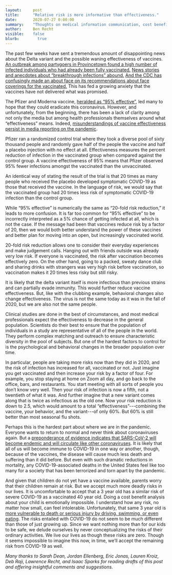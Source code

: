 ```yaml
---
layout:     post
title:      "Relative risk is more informative than effectiveness."
date:       2020-07-27 0:00:00
summary:    "Thoughts on medical information communication, cost benefit analyses, and living with some risks."
author:     Ben Recht
visible:    false
blurb: 		  true
---
```


The past few weeks have sent a tremendous amount of disappointing news about the Delta variant and the possible waning effectiveness of vaccines. [An outbreak among partygoers in Provincetown found a high number of infected individuals who had already been fully vaccinated.](https://www.washingtonpost.com/health/2021/07/30/provincetown-covid-outbreak-vaccinated/) [News stories and anecdotes about “breakthrough infections” abound.](https://nymag.com/intelligencer/2021/08/breakthrough-covid-19-cases-may-be-a-bigger-problem.html) [And the CDC has confusingly made an about face on its recommendations about face coverings for the vaccinated.](https://apnews.com/article/health-coronavirus-pandemic-79959d313428d98ab8aa905bbe287ba0) This has fed a growing anxiety that the vaccines have not delivered what was promised.

The Pfizer and Moderna vaccine, [heralded as “95% effective”](https://www.pfizer.com/news/press-release/press-release-detail/pfizer-and-biontech-conclude-phase-3-study-covid-19-vaccine), led many to hope that they could eradicate this coronavirus. However, and unfortunately, from the beginning, there has been a lack of clarity among not only the media but among health professionals themselves around what “effectiveness” means. Indeed, [misunderstandings of vaccine effectiveness persist in media reporting on the pandemic](https://www.npr.org/sections/goatsandsoda/2021/08/11/1026190062/covid-delta-variant-transmission-cdc-chickenpox).

Pfizer ran a randomized control trial where they took a diverse pool of sixty thousand people and randomly gave half of the people the vaccine and half a placebo injection with no effect at all. Effectiveness measures the percent reduction of infection in the vaccinated group when compared against the control group. A vaccine effectiveness of 95% means that Pfizer observed 95% fewer infections amongst the vaccinated than the unvaccinated.

An identical way of stating the result of the trial is that 20 times as many people who received the placebo developed symptomatic COVID-19 as those that received the vaccine. In the language of risk, we would say that the vaccinated group had 20 times less risk of symptomatic COVID-19 infection than the control group.

While “95% effective” is numerically the same as “20-fold risk reduction,” it leads to more confusion. It is far too common for “95% effective” to be incorrectly interpreted as a 5% chance of getting infected at all, which is not the case. If the message had been that vaccines reduce risk by a factor of 20, then we would both better understand the power of these vaccines and better plan for moving into an open, but increasingly vaccinated world.

20-fold risk reduction allows one to consider their everyday experiences and make judgement calls. Hanging out with friends outside was already very low risk. If everyone is vaccinated, the risk after vaccination becomes effectively zero. On the other hand, going to a packed, sweaty dance club and sharing drinks with strangers was very high risk before vaccination, so vaccination makes it 20 times less risky but still risky.

It is likely that the delta variant itself is more infectious than previous strains and can partially evade immunity. This would further reduce vaccine effectiveness. But, like with the clubbing example, behavioral changes also change effectiveness. The virus is not the same today as it was in the fall of 2020, but we are also not the same people.

Clinical studies are done in the best of circumstances, and most medical professionals expect the effectiveness to decrease in the general population. Scientists do their best to ensure that the population of individuals in a study are representative of all of the people in the world. They perform complex matching and outreach to ensure characteristic diversity in the pool of subjects. But one of the hardest factors to control for is the psychological and behavioral changes in the broader population over time.

In particular, people are taking more risks now than they did in 2020, and the risk of infection has increased for all, vaccinated or not. Just imagine you get vaccinated and then increase your risk by a factor of four. For example, you stop staying at home on Zoom all day, and go back to the office, bars, and restaurants. You start meeting with all sorts of people you don’t know very well. Then your risk of infection is now a fifth, not a twentieth of what it was. And further imagine that a new variant comes along that is twice as infectious as the old one. Now your risk reduction is down to 2.5, which would amount to a total “effectiveness”---combining the vaccine, your behavior, and the variant---of only 60%. But 60% is still better than most seasonal flu shots.

Perhaps this is the hardest part about where we are in the pandemic. Everyone wants to return to normal and never think about coronaviruses again. But a [preponderance of evidence indicates that SARS-CoV-2 will become endemic and will circulate like other coronaviruses](https://www.newyorker.com/science/annals-of-medicine/coexisting-with-the-coronavirus). It is likely that all of us will become immune to COVID-19 in one way or another, though, because of the vaccines, the disease will cause much less death and suffering than it did before. But even with such dramatic reductions in mortality, any COVID-19-associated deaths in the United States feel like too many for a society that has been terrorized and torn apart by the pandemic.

And given that children do not yet have a vaccine available, parents worry that their children remain at risk. But we accept much more deadly risks in our lives. It is uncomfortable to accept that a 3 year old has a similar risk of severe COVID-19 as a vaccinated 40 year old. Doing a cost benefit analysis about your child is emotionally impossible. I understand how any risk, no matter how small, can feel intolerable. Unfortunately, that same 3 year old is [more vulnerable to death or serious injury by driving, swimming, or even eating](https://www.nytimes.com/2021/04/22/opinion/covid-vaccine-kids.html). The risks entailed with COVID-19 do not seem to be much different than those of just growing up. Since we want nothing more than for our kids to be safe, we delude ourselves by never conceptualizing the risks of their ordinary activities. We live our lives as though these risks are zero. Though it seems impossible to imagine this now, in time, we’ll accept the remaining risk from COVID-19 as well.

*Many thanks to Sarah Dean, Jordan Ellenberg, Eric Jonas, Lauren Kroiz, Deb Raji, Lawrence Recht, and Isaac Sparks for reading drafts of this post and offering insightful comments and suggestions.*
